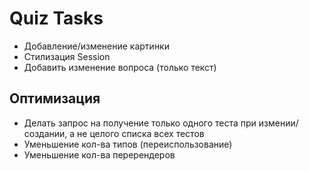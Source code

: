 # Quiz Tasks

- Добавление/изменение картинки
- Стилизация Session
- Добавить изменение вопроса (только текст)
  <!-- - Необходим useEffect для обновления вопроса в subDrawer -->
  <!-- - Заблокировать swith если нет вопросов -->

## Оптимизация

- Делать запрос на получение только одного теста при измении/создании, а не целого списка всех тестов
- Уменьшение кол-ва типов (переиспользование)
- Уменьшение кол-ва перерендеров
